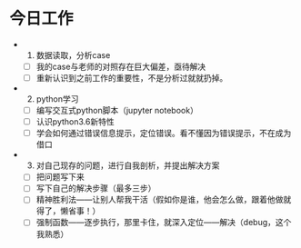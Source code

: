 # 今日工作
- 1. 数据读取，分析case
  - [ ] 我的case与老师的对照存在巨大偏差，亟待解决
  - [ ] 重新认识到之前工作的重要性，不是分析过就就扔掉。
- 2. python学习
  - [ ] 编写交互式python脚本（jupyter notebook）
  - [ ] 认识python3.6新特性
  - [ ] 学会如何通过错误信息提示，定位错误。看不懂因为错误提示，不在成为借口
- 3. 对自己现存的问题，进行自我剖析，并提出解决方案
  - [ ] 把问题写下来
  - [ ] 写下自己的解决步骤（最多三步）
  - [ ] 精神胜利法——让别人帮我干活（假如你是谁，他会怎么做，跟着他做就得了，懒省事！）
  - [ ] 强制函数——逐步执行，那里卡住，就深入定位——解决（debug，这个我熟悉）
